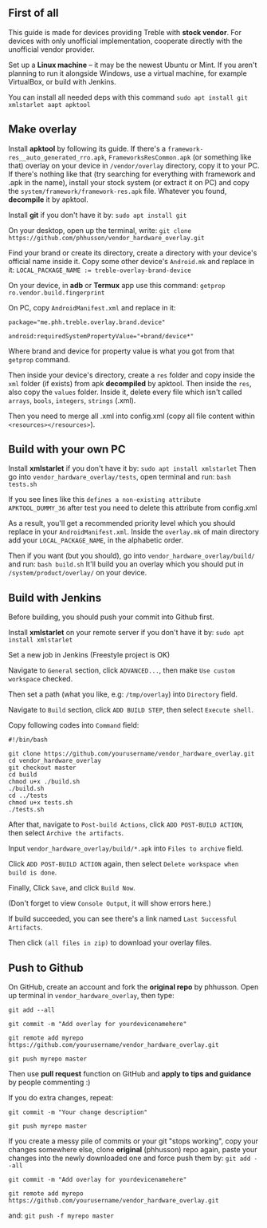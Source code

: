 ## First of all
This guide is made for devices providing Treble with **stock vendor**. For devices with only unofficial implementation, cooperate directly with the unofficial vendor provider.

Set up a **Linux machine** – it may be the newest Ubuntu or Mint. If you aren't planning to run it alongside Windows, use a virtual machine, for example VirtualBox, or build with Jenkins.

You can install all needed deps with this command `sudo apt install git xmlstarlet aapt apktool`

## Make overlay

Install **apktool** by following its guide.
If there's a `framework-res__auto_generated_rro.apk`, `FrameworksResCommon.apk` (or something like that) overlay on your device in `/vendor/overlay` directory, copy it to your PC. If there's nothing like that (try searching for everything with framework and .apk in the name), install your stock system (or extract it on PC) and copy the `system/framework/framework-res.apk` file.
Whatever you found, **decompile** it by apktool.

Install **git** if you don't have it by:
`sudo apt install git`

On your desktop, open up the terminal, write:
`git clone https://github.com/phhusson/vendor_hardware_overlay.git`

Find your brand or create its directory, create a directory with your device's official name inside it. Copy some other device's `Android.mk` and replace in it:
`LOCAL_PACKAGE_NAME := treble-overlay-brand-device`

On your device, in **adb** or **Termux** app use this command:
`getprop ro.vendor.build.fingerprint`

On PC, copy `AndroidManifest.xml` and replace in it:

`package="me.phh.treble.overlay.brand.device"`

`android:requiredSystemPropertyValue="+brand/device*"`

Where brand and device for property value is what you got from that `getprop` command.

Then inside your device's directory, create a `res` folder and copy inside the `xml` folder (if exists) from apk **decompiled** by apktool. Then inside the `res`, also copy the `values` folder. Inside it, delete every file which isn't called `arrays`, `bools`, `integers`, `strings` (.xml).

Then you need to merge all .xml into config.xml (copy all file content within `<resources></resources>`).

## Build with your own PC

Install **xmlstarlet** if you don't have it by:
`sudo apt install xmlstarlet`
Then go into `vendor_hardware_overlay/tests`, open terminal and run:
`bash tests.sh`

If you see lines like this `defines a non-existing attribute APKTOOL_DUMMY_36` after test you need to delete this attribute from config.xml

As a result, you'll get a recommended priority level which you should replace in your `AndroidManifest.xml`.
Inside the `overlay.mk` of main directory add your `LOCAL_PACKAGE_NAME`, in the alphabetic order.

Then if you want (but you should), go into `vendor_hardware_overlay/build/` and run:
`bash build.sh`
It'll build you an overlay which you should put in `/system/product/overlay/` on your device.

## Build with Jenkins

Before building, you should push your commit into Github first.

Install **xmlstarlet** on your remote server if you don't have it by:
`sudo apt install xmlstarlet`

Set a new job in Jenkins (Freestyle project is OK)

Navigate to `General` section, click `ADVANCED...`, then make `Use custom workspace` checked.

Then set a path (what you like, e.g: `/tmp/overlay`) into `Directory` field.

Navigate to `Build` section, click `ADD BUILD STEP`, then select `Execute shell`.

Copy following codes into `Command` field:

```shell
#!/bin/bash

git clone https://github.com/yourusername/vendor_hardware_overlay.git
cd vendor_hardware_overlay
git checkout master
cd build
chmod u+x ./build.sh
./build.sh
cd ../tests
chmod u+x tests.sh
./tests.sh
```

After that, navigate to `Post-build Actions`, click `ADD POST-BUILD ACTION`, then select `Archive the artifacts`.

Input `vendor_hardware_overlay/build/*.apk` into `Files to archive` field.

Click `ADD POST-BUILD ACTION` again, then select `Delete workspace when build is done`.

Finally, Click `Save`, and click `Build Now`.

(Don't forget to view `Console Output`, it will show errors here.)

If build succeeded, you can see there's a link named `Last Successful Artifacts`.

Then click `(all files in zip)` to download your overlay files.

## Push to Github

On GitHub, create an account and fork the **original repo** by phhusson.
Open up terminal in `vendor_hardware_overlay`, then type:

`git add --all`

`git commit -m "Add overlay for yourdevicenamehere"`

`git remote add myrepo https://github.com/yourusername/vendor_hardware_overlay.git`

`git push myrepo master`


Then use **pull request** function on GitHub and **apply to tips and guidance** by people commenting :)

If you do extra changes, repeat:

`git commit -m "Your change description"`

`git push myrepo master`

If you create a messy pile of commits or your git "stops working", copy your changes somewhere else, clone **original** (phhusson) repo again, paste your changes into the newly downloaded one and force push them by:
`git add --all`

`git commit -m "Add overlay for yourdevicenamehere"`

`git remote add myrepo https://github.com/yourusername/vendor_hardware_overlay.git`

and: `git push -f myrepo master`